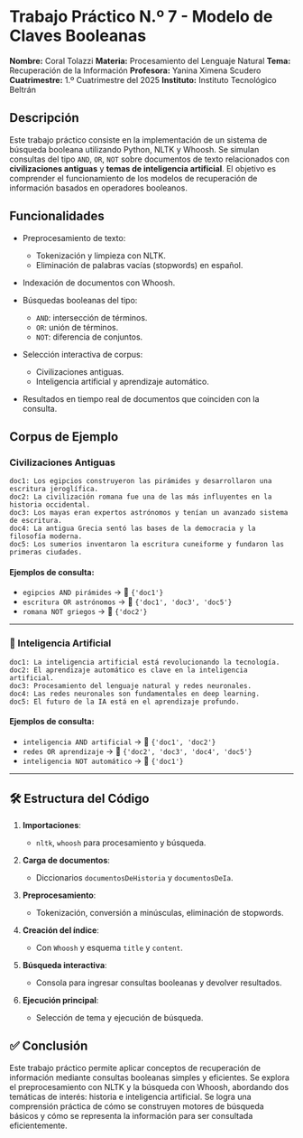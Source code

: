 # Trabajo Práctico N.º 7 - Modelo de Claves Booleanas

**Nombre:** Coral Tolazzi
**Materia:** Procesamiento del Lenguaje Natural
**Tema:** Recuperación de la Información
**Profesora:** Yanina Ximena Scudero
**Cuatrimestre:** 1.º Cuatrimestre del 2025
**Instituto:** Instituto Tecnológico Beltrán

##  Descripción

Este trabajo práctico consiste en la implementación de un sistema de búsqueda booleana utilizando Python, NLTK y Whoosh. Se simulan consultas del tipo `AND`, `OR`, `NOT` sobre documentos de texto relacionados con **civilizaciones antiguas** y **temas de inteligencia artificial**. El objetivo es comprender el funcionamiento de los modelos de recuperación de información basados en operadores booleanos.

## Funcionalidades

* Preprocesamiento de texto:

  * Tokenización y limpieza con NLTK.
  * Eliminación de palabras vacías (stopwords) en español.
* Indexación de documentos con Whoosh.
* Búsquedas booleanas del tipo:

  * `AND`: intersección de términos.
  * `OR`: unión de términos.
  * `NOT`: diferencia de conjuntos.
* Selección interactiva de corpus:

  * Civilizaciones antiguas.
  * Inteligencia artificial y aprendizaje automático.
* Resultados en tiempo real de documentos que coinciden con la consulta.

## Corpus de Ejemplo

### Civilizaciones Antiguas

```text
doc1: Los egipcios construyeron las pirámides y desarrollaron una escritura jeroglífica.  
doc2: La civilización romana fue una de las más influyentes en la historia occidental.  
doc3: Los mayas eran expertos astrónomos y tenían un avanzado sistema de escritura.  
doc4: La antigua Grecia sentó las bases de la democracia y la filosofía moderna.  
doc5: Los sumerios inventaron la escritura cuneiforme y fundaron las primeras ciudades.
```

#### Ejemplos de consulta:

* `egipcios AND pirámides` → 📄 `{'doc1'}`
* `escritura OR astrónomos` → 📄 `{'doc1', 'doc3', 'doc5'}`
* `romana NOT griegos` → 📄 `{'doc2'}`

---

### 🤖 Inteligencia Artificial

```text
doc1: La inteligencia artificial está revolucionando la tecnología.  
doc2: El aprendizaje automático es clave en la inteligencia artificial.  
doc3: Procesamiento del lenguaje natural y redes neuronales.  
doc4: Las redes neuronales son fundamentales en deep learning.  
doc5: El futuro de la IA está en el aprendizaje profundo.
```

#### Ejemplos de consulta:

* `inteligencia AND artificial` → 📄 `{'doc1', 'doc2'}`
* `redes OR aprendizaje` → 📄 `{'doc2', 'doc3', 'doc4', 'doc5'}`
* `inteligencia NOT automático` → 📄 `{'doc1'}`

---

## 🛠️ Estructura del Código

1. **Importaciones**:

   * `nltk`, `whoosh` para procesamiento y búsqueda.

2. **Carga de documentos**:

   * Diccionarios `documentosDeHistoria` y `documentosDeIa`.

3. **Preprocesamiento**:

   * Tokenización, conversión a minúsculas, eliminación de stopwords.

4. **Creación del índice**:

   * Con `Whoosh` y esquema `title` y `content`.

5. **Búsqueda interactiva**:

   * Consola para ingresar consultas booleanas y devolver resultados.

6. **Ejecución principal**:

   * Selección de tema y ejecución de búsqueda.

## ✅ Conclusión

Este trabajo práctico permite aplicar conceptos de recuperación de información mediante consultas booleanas simples y eficientes. Se explora el preprocesamiento con NLTK y la búsqueda con Whoosh, abordando dos temáticas de interés: historia e inteligencia artificial. Se logra una comprensión práctica de cómo se construyen motores de búsqueda básicos y cómo se representa la información para ser consultada eficientemente.

